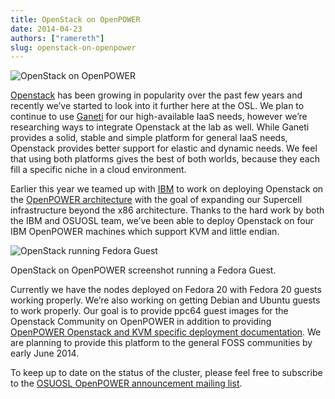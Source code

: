 ```yaml
---
title: OpenStack on OpenPOWER
date: 2014-04-23
authors: ["ramereth"]
slug: openstack-on-openpower
---
```


![OpenStack on OpenPOWER](/images/openstack-power.png#blog)

[Openstack](http://openstack.org/) has been growing in popularity over the past few years and recently
we’ve started to look into it further here at the OSL. We plan to continue to
use [Ganeti](https://code.google.com/p/ganeti/) for our high-available IaaS needs, however we’re researching ways
to integrate Openstack at the lab as well. While Ganeti provides a solid, stable
and simple platform for general IaaS needs, Openstack provides better support
for elastic and dynamic needs. We feel that using both platforms gives the best
of both worlds, because they each fill a specific niche in a cloud environment.

Earlier this year we teamed up with [IBM](http://www-03.ibm.com/linux/ltc/) to work on deploying Openstack on the
[OpenPOWER architecture](http://openpowerfoundation.org/) with the goal of expanding our Supercell
infrastructure beyond the x86 architecture. Thanks to the hard work by both
the IBM and OSUOSL team, we’ve been able to deploy Openstack on four IBM
OpenPOWER machines which support KVM and little endian.

![OpenStack running Fedora Guest](/images/ppc64-openstack.png#center)

OpenStack on OpenPOWER screenshot running a Fedora Guest.

Currently we have the nodes deployed on Fedora 20 with Fedora 20 guests working
properly. We’re also working on getting Debian and Ubuntu guests to work
properly. Our goal is to provide ppc64 guest images for the Openstack Community
on OpenPOWER in addition to providing [OpenPOWER Openstack and KVM specific deployment documentation](http://wiki.osuosl.org/openpower/index.html). We are planning to provide this platform to the
general FOSS communities by early June 2014.

To keep up to date on the status of the cluster, please feel free to subscribe
to the [OSUOSL OpenPOWER announcement mailing list](http://lists.osuosl.org/mailman/listinfo/openpower).
